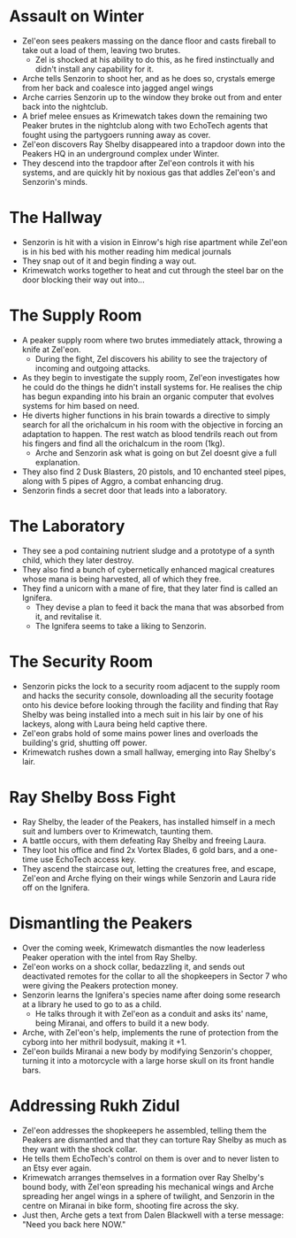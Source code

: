 # Assault on Winter
- Zel'eon sees peakers massing on the dance floor and casts fireball to take out a load of them, leaving two brutes.
	- Zel is shocked at his ability to do this, as he fired instinctually and didn't install any capability for it.
- Arche tells Senzorin to shoot her, and as he does so, crystals emerge from her back and coalesce into jagged angel wings
- Arche carries Senzorin up to the window they broke out from and enter back into the nightclub.
- A brief melee ensues as Krimewatch takes down the remaining two Peaker brutes in the nightclub along with two EchoTech agents that fought using the partygoers running away as cover.
- Zel'eon discovers Ray Shelby disappeared into a trapdoor down into the Peakers HQ in an underground complex under Winter.
- They descend into the trapdoor after Zel'eon controls it with his systems, and are quickly hit by noxious gas that addles Zel'eon's and Senzorin's minds.
# The Hallway
- Senzorin is hit with a vision in Einrow's high rise apartment while Zel'eon is in his bed with his mother reading him medical journals
- They snap out of it and begin finding a way out.
- Krimewatch works together to heat and cut through the steel bar on the door blocking their way out into...
# The Supply Room
- A peaker supply room where two brutes immediately attack, throwing a knife at Zel'eon.
	- During the fight, Zel discovers his ability to see the trajectory of incoming and outgoing attacks.
- As they begin to investigate the supply room, Zel'eon investigates how he could do the things he didn't install systems for. He realises the chip has begun expanding into his brain an organic computer that evolves systems for him based on need.
- He diverts higher functions in his brain towards a directive to simply search for all the orichalcum in his room with the objective in forcing an adaptation to happen. The rest watch as blood tendrils reach out from his fingers and find all the orichalcum in the room (1kg).
	- Arche and Senzorin ask what is going on but Zel doesnt give a full explanation.
- They also find 2 Dusk Blasters, 20 pistols, and 10 enchanted steel pipes, along with 5 pipes of Aggro, a combat enhancing drug.
- Senzorin finds a secret door that leads into a laboratory.
# The Laboratory
- They see a pod containing nutrient sludge and a prototype of a synth child, which they later destroy.
- They also find a bunch of cybernetically enhanced magical creatures whose mana is being harvested, all of which they free.
- They find a unicorn with a mane of fire, that they later find is called an Ignifera.
	- They devise a plan to feed it back the mana that was absorbed from it, and revitalise it.
	- The Ignifera seems to take a liking to Senzorin.
# The Security Room
- Senzorin picks the lock to a security room adjacent to the supply room and hacks the security console, downloading all the security footage onto his device before looking through the facility and finding that Ray Shelby was being installed into a mech suit in his lair by one of his lackeys, along with Laura being held captive there. 
- Zel'eon grabs hold of some mains power lines and overloads the building's grid, shutting off power.
- Krimewatch rushes down a small hallway, emerging into Ray Shelby's lair.
# Ray Shelby Boss Fight
- Ray Shelby, the leader of the Peakers, has installed himself in a mech suit and lumbers over to Krimewatch, taunting them.
- A battle occurs, with them defeating Ray Shelby and freeing Laura.
- They loot his office and find 2x Vortex Blades, 6 gold bars, and a one-time use EchoTech access key.
- They ascend the staircase out, letting the creatures free, and escape, Zel'eon and Arche flying on their wings while Senzorin and Laura ride off on the Ignifera.
# Dismantling the Peakers
- Over the coming week, Krimewatch dismantles the now leaderless Peaker operation with the intel from Ray Shelby. 
- Zel'eon works on a shock collar, bedazzling it, and sends out deactivated remotes for the collar to all the shopkeepers in Sector 7 who were giving the Peakers protection money.
- Senzorin learns the Ignifera's species name after doing some research at a library he used to go to as a child.
	- He talks through it with Zel'eon as a conduit and asks its' name, being Miranai, and offers to build it a new body.
- Arche, with Zel'eon's help, implements the rune of protection from the cyborg into her mithril bodysuit, making it +1.
- Zel'eon builds Miranai a new body by modifying Senzorin's chopper, turning it into a motorcycle with a large horse skull on its front handle bars.
# Addressing Rukh Zidul
- Zel'eon addresses the shopkeepers he assembled, telling them the Peakers are dismantled and that they can torture Ray Shelby as much as they want with the shock collar.
- He tells them EchoTech's control on them is over and to never listen to an Etsy ever again.
- Krimewatch arranges themselves in a formation over Ray Shelby's bound body, with Zel'eon spreading his mechanical wings and Arche spreading her angel wings in a sphere of twilight, and Senzorin in the centre on Miranai in bike form, shooting fire across the sky.
- Just then, Arche gets a text from Dalen Blackwell with a terse message: "Need you back here NOW."